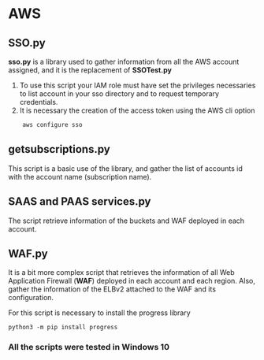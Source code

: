 # AWS

## SSO.py

**sso.py** is a library used to gather information from all the AWS account assigned, and it is the replacement of **SSOTest.py**
1. To use this script your IAM role must have set the privileges necessaries to list account in your sso directory and to request temporary credentials. 
2. It is necessary the creation of the access token using the AWS cli option 
```cmd
    aws configure sso
```

## getsubscriptions.py

This script is a basic use of the library, and gather the list of accounts id with the account name (subscription name). 

## SAAS and PAAS services.py

The script retrieve information of the buckets and WAF deployed in each account.

## WAF.py

It is a bit more complex script that retrieves the information of all Web Application Firewall (**WAF**) deployed in each account and each region. Also, gather the information of the ELBv2 attached to the WAF and its configuration.

For this script is necessary to install the progress library

```python3
python3 -m pip install progress

```


### **All the scripts were tested in Windows 10**

